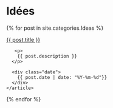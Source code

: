 

<h1>Idées</h1>
<div class="posts">
  {% for post in site.categories.Ideas %}
    <article class="post">

 <a href="{{ site.baseurl }}{{ post.url }}">{{ post.title }}</a>

       <p>
        {{ post.description }}
      </p>
      
      <div class="date">
        {{ post.date | date: "%Y-%m-%d"}}
      </div>
    </article>
  {% endfor %}
</div>
